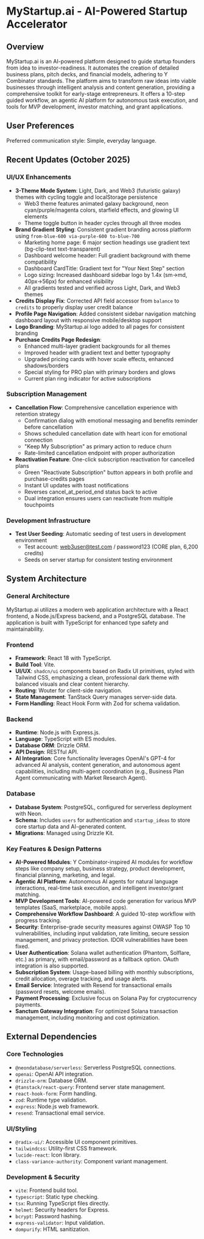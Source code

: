 # MyStartup.ai - AI-Powered Startup Accelerator

## Overview
MyStartup.ai is an AI-powered platform designed to guide startup founders from idea to investor-readiness. It automates the creation of detailed business plans, pitch decks, and financial models, adhering to Y Combinator standards. The platform aims to transform raw ideas into viable businesses through intelligent analysis and content generation, providing a comprehensive toolkit for early-stage entrepreneurs. It offers a 10-step guided workflow, an agentic AI platform for autonomous task execution, and tools for MVP development, investor matching, and grant applications.

## User Preferences
Preferred communication style: Simple, everyday language.

## Recent Updates (October 2025)

### UI/UX Enhancements
- **3-Theme Mode System**: Light, Dark, and Web3 (futuristic galaxy) themes with cycling toggle and localStorage persistence
  - Web3 theme features animated galaxy background, neon cyan/purple/magenta colors, starfield effects, and glowing UI elements
  - Theme toggle button in header cycles through all three modes
- **Brand Gradient Styling**: Consistent gradient branding across platform using `from-blue-600 via-purple-600 to-blue-700`
  - Marketing home page: 6 major section headings use gradient text (bg-clip-text text-transparent)
  - Dashboard welcome header: Full gradient background with theme compatibility
  - Dashboard CardTitle: Gradient text for "Your Next Step" section
  - Logo sizing: Increased dashboard sidebar logo by 1.4x (sm→md, 40px→56px) for enhanced visibility
  - All gradients tested and verified across Light, Dark, and Web3 themes
- **Credits Display Fix**: Corrected API field accessor from `balance` to `credits` to properly display user credit balance
- **Profile Page Navigation**: Added consistent sidebar navigation matching dashboard layout with responsive mobile/desktop support
- **Logo Branding**: MyStartup.ai logo added to all pages for consistent branding
- **Purchase Credits Page Redesign**: 
  - Enhanced multi-layer gradient backgrounds for all themes
  - Improved header with gradient text and better typography
  - Upgraded pricing cards with hover scale effects, enhanced shadows/borders
  - Special styling for PRO plan with primary borders and glows
  - Current plan ring indicator for active subscriptions

### Subscription Management
- **Cancellation Flow**: Comprehensive cancellation experience with retention strategy
  - Confirmation dialog with emotional messaging and benefits reminder before cancellation
  - Shows scheduled cancellation date with heart icon for emotional connection
  - "Keep My Subscription" as primary action to reduce churn
  - Rate-limited cancellation endpoint with proper authorization
- **Reactivation Feature**: One-click subscription reactivation for cancelled plans
  - Green "Reactivate Subscription" button appears in both profile and purchase-credits pages
  - Instant UI updates with toast notifications
  - Reverses cancel_at_period_end status back to active
  - Dual integration ensures users can reactivate from multiple touchpoints

### Development Infrastructure
- **Test User Seeding**: Automatic seeding of test users in development environment
  - Test account: web3user@test.com / password123 (CORE plan, 6,200 credits)
  - Seeds on server startup for consistent testing environment

## System Architecture

### General Architecture
MyStartup.ai utilizes a modern web application architecture with a React frontend, a Node.js/Express backend, and a PostgreSQL database. The application is built with TypeScript for enhanced type safety and maintainability.

### Frontend
- **Framework**: React 18 with TypeScript.
- **Build Tool**: Vite.
- **UI/UX**: `shadcn/ui` components based on Radix UI primitives, styled with Tailwind CSS, emphasizing a clean, professional dark theme with balanced visuals and clear content hierarchy.
- **Routing**: Wouter for client-side navigation.
- **State Management**: TanStack Query manages server-side data.
- **Form Handling**: React Hook Form with Zod for schema validation.

### Backend
- **Runtime**: Node.js with Express.js.
- **Language**: TypeScript with ES modules.
- **Database ORM**: Drizzle ORM.
- **API Design**: RESTful API.
- **AI Integration**: Core functionality leverages OpenAI's GPT-4 for advanced AI analysis, content generation, and autonomous agent capabilities, including multi-agent coordination (e.g., Business Plan Agent communicating with Market Research Agent).

### Database
- **Database System**: PostgreSQL, configured for serverless deployment with Neon.
- **Schema**: Includes `users` for authentication and `startup_ideas` to store core startup data and AI-generated content.
- **Migrations**: Managed using Drizzle Kit.

### Key Features & Design Patterns
- **AI-Powered Modules**: Y Combinator-inspired AI modules for workflow steps like company setup, business strategy, product development, financial planning, marketing, and legal.
- **Agentic AI Platform**: Autonomous AI agents for natural language interactions, real-time task execution, and intelligent investor/grant matching.
- **MVP Development Tools**: AI-powered code generation for various MVP templates (SaaS, marketplace, mobile apps).
- **Comprehensive Workflow Dashboard**: A guided 10-step workflow with progress tracking.
- **Security**: Enterprise-grade security measures against OWASP Top 10 vulnerabilities, including input validation, rate limiting, secure session management, and privacy protection. IDOR vulnerabilities have been fixed.
- **User Authentication**: Solana wallet authentication (Phantom, Solflare, etc.) as primary, with email/password as a fallback option. OAuth integration is also supported.
- **Subscription System**: Usage-based billing with monthly subscriptions, credit allocation, overage tracking, and usage alerts.
- **Email Service**: Integrated with Resend for transactional emails (password resets, welcome emails).
- **Payment Processing**: Exclusive focus on Solana Pay for cryptocurrency payments.
- **Sanctum Gateway Integration**: For optimized Solana transaction management, including monitoring and cost optimization.

## External Dependencies

### Core Technologies
- `@neondatabase/serverless`: Serverless PostgreSQL connections.
- `openai`: OpenAI API integration.
- `drizzle-orm`: Database ORM.
- `@tanstack/react-query`: Frontend server state management.
- `react-hook-form`: Form handling.
- `zod`: Runtime type validation.
- `express`: Node.js web framework.
- `resend`: Transactional email service.

### UI/Styling
- `@radix-ui/`: Accessible UI component primitives.
- `tailwindcss`: Utility-first CSS framework.
- `lucide-react`: Icon library.
- `class-variance-authority`: Component variant management.

### Development & Security
- `vite`: Frontend build tool.
- `typescript`: Static type checking.
- `tsx`: Running TypeScript files directly.
- `helmet`: Security headers for Express.
- `bcrypt`: Password hashing.
- `express-validator`: Input validation.
- `dompurify`: HTML sanitization.